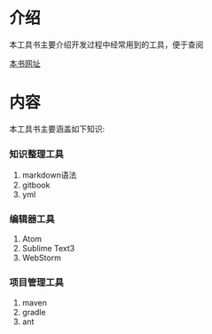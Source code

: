# 介绍
本工具书主要介绍开发过程中经常用到的工具，便于查阅

[本书网址](https://liushuangqwe1117.gitbooks.io/tool-doc/content/)

# 内容
本工具书主要涵盖如下知识:

### 知识整理工具
1. markdown语法
2. gitbook
3. yml


### 编辑器工具
1. Atom
2. Sublime Text3
3. WebStorm

### 项目管理工具
1. maven
2. gradle
3. ant
